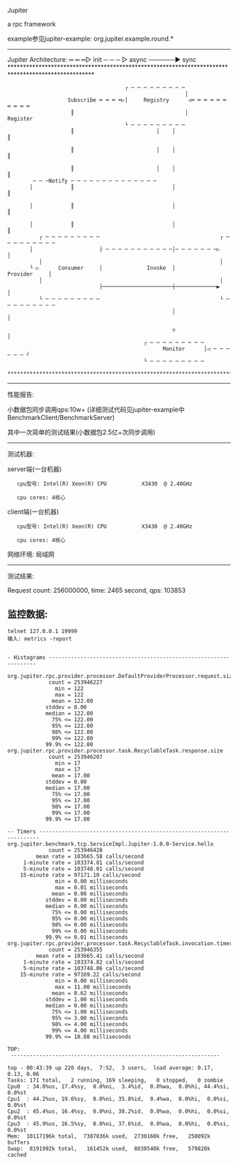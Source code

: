 Jupiter

  a rpc framework

  example参见jupiter-example: org.jupiter.example.round.*

  -------------------------------------------------------------------------------------------------------
  Jupiter Architecture:
           ═ ═ ═▷ init         ─ ─ ─ ▷ async       ──────▶ sync
      ***************************************************************************************************

                                         ┌ ─ ─ ─ ─ ─ ─ ─ ─ ─
                                                            │
                       Subscribe ═ ═ ═ ═▷│     Registry      ◁═ ═ ═ ═ ═ ═ ═ ═ ═ ═
                        ║                                   │                Register
                                         └ ─ ─ ─ ─ ─ ─ ─ ─ ─
                        ║                          │    │                        ║

                        ║                          │    │                        ║

                        ║                          │    │                        ║
            ─ ─ ─Notify ─ ─ ─ ─ ─ ─ ─ ─ ─ ─ ─ ─ ─ ─
           │            ║                               │                        ║

           │            ║                               │                        ║

           │            ║                               │                        ║
              ┌ ─ ─ ─ ─ ─ ─ ─ ─ ─                                      ┌ ─ ─ ─ ─ ─ ─ ─ ─ ─
           │                     ├ ─ ─ ─ ─ ─ ─ ─ ─ ─ ─ ─│─ ─ ─ ─ ─ ─ ─▷                   │
              │                                                        │
           └ ▷      Consumer     │              Invoke  │                    Provider     │
              │                                                        │
                                 ├──────────────────────┼─────────────▶                   │
              └ ─ ─ ─ ─ ─ ─ ─ ─ ─                                      └ ─ ─ ─ ─ ─ ─ ─ ─ ─
                                                        │                        │

                                                        ▽                        │
                                               ┌ ─ ─ ─ ─ ─ ─ ─ ─ ─
                                                     Monitor      │◁ ─ ─ ─ ─ ─ ─ ┘
                                               └ ─ ─ ─ ─ ─ ─ ─ ─ ─
      ***************************************************************************************************

  -------------------------------------------------------------------------------------------------------

性能报告:

小数据包同步调用qps:10w+
(详细测试代码见jupiter-example中BenchmarkClient/BenchmarkServer)

  其中一次简单的测试结果(小数据包2.5亿+次同步调用)
  
  ------------------------------------------------------------------
  
  测试机器:
  
  server端(一台机器)
  
       cpu型号: Intel(R) Xeon(R) CPU           X3430  @ 2.40GHz
       
       cpu cores: 4核心
       
  client端(一台机器)
  
       cpu型号: Intel(R) Xeon(R) CPU           X3430  @ 2.40GHz
       
       cpu cores: 4核心
       
  网络环境: 局域网
  
  ------------------------------------------------------------------
  
  测试结果:
  
  Request count: 256000000, time: 2465 second, qps: 103853
  
  监控数据:
  ------------------------------------------------------------------
    telnet 127.0.0.1 19999
    输入: metrics -report
  
  
    - Histograms ------------------------------------------------------------------
    
    org.jupiter.rpc.provider.processor.DefaultProviderProcessor.request.size
                 count = 253946227
                   min = 122
                   max = 122
                  mean = 122.00
                stddev = 0.00
                median = 122.00
                  75% <= 122.00
                  95% <= 122.00
                  98% <= 122.00
                  99% <= 122.00
                99.9% <= 122.00
    org.jupiter.rpc.provider.processor.task.RecyclableTask.response.size
                 count = 253946207
                   min = 17
                   max = 17
                  mean = 17.00
                stddev = 0.00
                median = 17.00
                  75% <= 17.00
                  95% <= 17.00
                  98% <= 17.00
                  99% <= 17.00
                99.9% <= 17.00
    
    -- Timers ----------------------------------------------------------------------
    org.jupiter.benchmark.tcp.ServiceImpl.Jupiter-1.0.0-Service.hello
                 count = 253946428
             mean rate = 103665.58 calls/second
         1-minute rate = 103374.81 calls/second
         5-minute rate = 103748.01 calls/second
        15-minute rate = 97171.10 calls/second
                   min = 0.00 milliseconds
                   max = 0.01 milliseconds
                  mean = 0.00 milliseconds
                stddev = 0.00 milliseconds
                median = 0.00 milliseconds
                  75% <= 0.00 milliseconds
                  95% <= 0.00 milliseconds
                  98% <= 0.00 milliseconds
                  99% <= 0.00 milliseconds
                99.9% <= 0.01 milliseconds
    org.jupiter.rpc.provider.processor.task.RecyclableTask.invocation.timer
                 count = 253946355
             mean rate = 103665.41 calls/second
         1-minute rate = 103374.82 calls/second
         5-minute rate = 103748.06 calls/second
        15-minute rate = 97169.22 calls/second
                   min = 0.00 milliseconds
                   max = 11.00 milliseconds
                  mean = 0.62 milliseconds
                stddev = 1.00 milliseconds
                median = 0.00 milliseconds
                  75% <= 1.00 milliseconds
                  95% <= 3.00 milliseconds
                  98% <= 4.00 milliseconds
                  99% <= 4.00 milliseconds
                99.9% <= 10.88 milliseconds
    
    TOP:
    ￼------------------------------------------------------------------

    top - 00:43:39 up 220 days,  7:52,  3 users,  load average: 0.17, 0.13, 0.06
    Tasks: 171 total,   2 running, 169 sleeping,   0 stopped,   0 zombie
    Cpu0  : 34.8%us, 17.4%sy,  0.0%ni,  3.4%id,  0.0%wa,  0.0%hi, 44.4%si,  0.0%st
    Cpu1  : 44.2%us, 19.6%sy,  0.0%ni, 35.8%id,  0.4%wa,  0.0%hi,  0.0%si,  0.0%st
    Cpu2  : 45.4%us, 16.4%sy,  0.0%ni, 38.2%id,  0.0%wa,  0.0%hi,  0.0%si,  0.0%st
    Cpu3  : 45.9%us, 16.5%sy,  0.0%ni, 37.6%id,  0.0%wa,  0.0%hi,  0.0%si,  0.0%st
    Mem:  10117196k total,  7387036k used,  2730160k free,   250092k buffers
    Swap:  8191992k total,   161452k used,  8030540k free,   579820k cached
